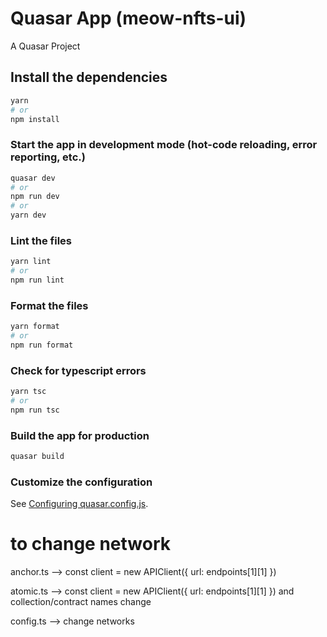# Quasar App (meow-nfts-ui)

A Quasar Project

## Install the dependencies
```bash
yarn
# or
npm install
```

### Start the app in development mode (hot-code reloading, error reporting, etc.)
```bash
quasar dev
# or
npm run dev
# or
yarn dev
```


### Lint the files
```bash
yarn lint
# or
npm run lint
```


### Format the files
```bash
yarn format
# or
npm run format
```

### Check for typescript errors
```bash
yarn tsc
# or
npm run tsc
```


### Build the app for production
```bash
quasar build
```

### Customize the configuration
See [Configuring quasar.config.js](https://v2.quasar.dev/quasar-cli-webpack/quasar-config-js).


# to change network

anchor.ts --> const client = new APIClient({ url: endpoints[1][1] })

atomic.ts --> const client = new APIClient({ url: endpoints[1][1] })
and collection/contract names change

config.ts --> change networks

